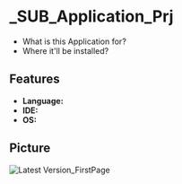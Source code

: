 # _SUB_Application_Prj

- What is this Application for? 
- Where it'll be installed?

## Features

- __Language:__ 
- __IDE:__
- __OS:__

## Picture

![Latest Version_FirstPage](https://github.com/mend0z0)
